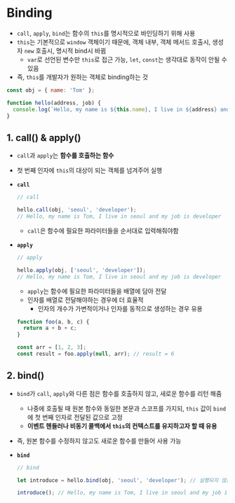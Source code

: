 # Binding

- `call`, `apply`, `bind`는 함수의 `this`를 명시적으로 바인딩하기 위해 사용
- `this`는 기본적으로 `window` 객체이기 때문에, 객체 내부, 객체 메서드 호출시, 생성자 `new` 호출시, 명시적 bind시 바뀜
  - `var`로 선언된 변수만 `this`로 접근 가능, `let`, `const`는 생각대로 동작이 안될 수 있음
- 즉, `this`를 개발자가 원하는 객체로 binding하는 것

```javascript
const obj = { name: 'Tom' };

function hello(address, job) {
  console.log(`Hello, my name is ${this.name}, I live in ${address} and my job is ${job}`);
}
```

## 1. call() & apply()

- `call`과 `apply`는 **함수를 호출하는 함수**

- 첫 번째 인자에 `this`의 대상이 되는 객체를 넘겨주어 실행

- **`call`**

  ```javascript
  // call
  
  hello.call(obj, 'seoul', 'developer');
  // Hello, my name is Tom, I live in seoul and my job is developer
  ```

  - `call`은 함수에 필요한 파라미터들을 순서대로 입력해줘야함

- **`apply`**

  ```javascript
  // apply
  
  hello.apply(obj, ['seoul', 'developer']);
  // Hello, my name is Tom, I live in seoul and my job is developer
  ```

  - `apply`는 함수에 필요한 파라미터들을 배열에 담아 전달
  - 인자를 배열로 전달해야하는 경우에 더 효율적
    - 인자의 개수가 가변적이거나 인자를 동적으로 생성하는 경우 유용

  ```javascript
  function foo(a, b, c) {
    return a + b + c;
  }

  const arr = [1, 2, 3];
  const result = foo.apply(null, arr); // result = 6
  ```

## 2. bind()

- `bind`가 `call`, `apply`와 다른 점은 함수를 호출하지 않고, 새로운 함수를 리턴 해줌
  - 나중에 호출될 때 원본 함수와 동일한 본문과 스코프를 가지되, `this` 값이 `bind`에 첫 번째 인자로 전달된 값으로 고정
  - **이벤트 헨들러나 비동기 콜백에서 `this`의 컨텍스트를 유지하고자 할 때 유용**
- 즉, 원본 함수를 수정하지 않고도 새로운 함수를 만들어 사용 가능

- **`bind`**

  ```javascript
  // bind
  
  let introduce = hello.bind(obj, 'seoul', 'developer'); // 실행되지 않음
  
  introduce(); // Hello, my name is Tom, I live in seoul and my job is developer
  ```
